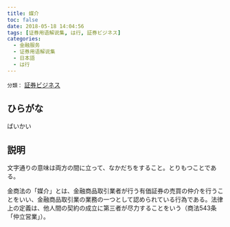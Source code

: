 ```yaml
---
title: 媒介
toc: false
date: 2018-05-18 14:04:56
tags: [证券用语解说集, は行, 証券ビジネス]
categories:
  - 金融服务
  - 证券用语解说集
  - 日本語
  - は行
---
```


`分類：` [証券ビジネス](/tags/証券ビジネス/)

## ひらがな

ばいかい

## 説明

文字通りの意味は両方の間に立って、なかだちをすること。とりもつことである。

金商法の「媒介」とは、金融商品取引業者が行う有価証券の売買の仲介を行うことをいい、金融商品取引業の業務の一つとして認められている行為である。法律上の定義は、他人間の契約の成立に第三者が尽力することをいう（商法543条「仲立営業」）。
